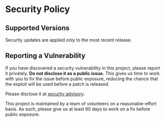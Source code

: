 # Security Policy

## Supported Versions

Security updates are applied only to the most recent release.

## Reporting a Vulnerability

If you have discovered a security vulnerability in this project, please report
it privately. **Do not disclose it as a public issue.** This gives us time to
work with you to fix the issue before public exposure, reducing the chance that
the exploit will be used before a patch is released.

Please disclose it at [security advisory](https://github.com/nccgroup/fips203/security/advisories/new).

This project is maintained by a team of volunteers on a reasonable-effort basis.
As such, please give us at least 90 days to work on a fix before public exposure.